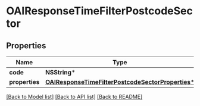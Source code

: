 # OAIResponseTimeFilterPostcodeSector

## Properties
Name | Type | Description | Notes
------------ | ------------- | ------------- | -------------
**code** | **NSString*** |  | 
**properties** | [**OAIResponseTimeFilterPostcodeSectorProperties***](OAIResponseTimeFilterPostcodeSectorProperties.md) |  | 

[[Back to Model list]](../README.md#documentation-for-models) [[Back to API list]](../README.md#documentation-for-api-endpoints) [[Back to README]](../README.md)


